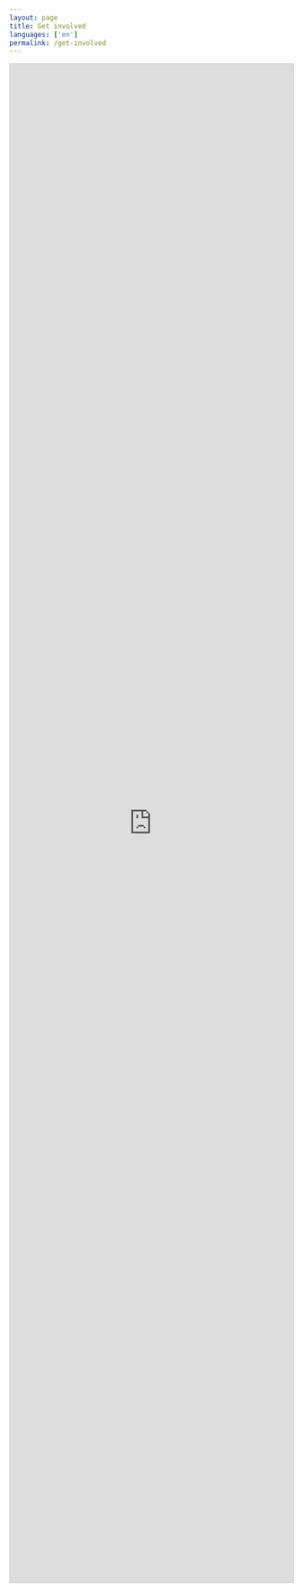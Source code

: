 ```yaml
---
layout: page
title: Get involved
languages: ['en']
permalink: /get-involved
---
```


<iframe class=" airtable-embed" src="https://airtable.com/embed/appJrthJnZ1Jc47Lo/pagHm2D1afp1gJMw4/form" frameborder="0" onmousewheel="" width="100%" height="2700px" style="background: transparent; border: 1px solid #ccc;"></iframe>